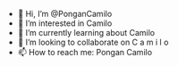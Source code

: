 - 👋 Hi, I’m @PonganCamilo
- 👀 I’m interested in Camilo
- 🌱 I’m currently learning about Camilo
- 💞️ I’m looking to collaborate on C a m i l o
- 📫 How to reach me: Pongan Camilo

<!---
PonganCamilo/PonganCamilo is a ✨ special ✨ repository because its `README.md` (this file) appears on your GitHub profile.
You can click the Preview link to take a look at your changes.
--->
